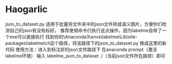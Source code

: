 # Haogarlic
json_to_dataset.py 适用于批量将文件夹中的json文件转成语义图片，方便你们检测自己的json有没有标好。
推荐使用命令行执行这点操作，因为labelme自带了一个exe可以直接执行
找到你的\Anaconda3\envs\labelme\Lib\site-packages\labelme\cli这个路径，将该路径下的json_to_dataset.py
换成这里的新代码
使用方法：进入到标注好的json文件路径下 在anaconda prompt（激活labelme环境） 输入 labelme_json_to_dataset ./（当前json文件所在路径）即可
